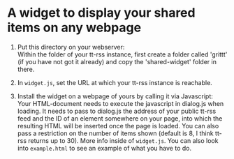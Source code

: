 # A widget to display your shared items on any webpage

1. Put this directory on your webserver:<br/>
   Within the folder of your tt-rss instance, first create a folder called 'grittt' (if you have not got it already) and copy the 'shared-widget' folder in there.

2. In `widget.js`, set the URL at which your tt-rss instance is reachable.

3. Install the widget on a webpage of yours by calling it via Javascript:<br/>
   Your HTML-document needs to execute the javascript in dialog.js when loading. It needs to pass to dialog.js the address of your public tt-rss feed and the ID of an element somewhere on your page, into which the resulting HTML will be inserted once the page is loaded. You can also pass a restriction on the number of items shown (default is 8, I think tt-rss returns up to 30). More info inside of `widget.js`.
   You can also look into `example.html` to see an example of what you have to do.
